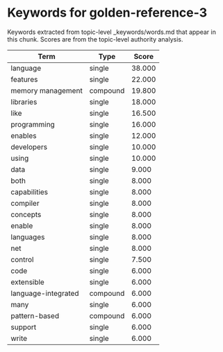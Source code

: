 # Keywords for golden-reference-3

Keywords extracted from topic-level _keywords/words.md that appear in this chunk.
Scores are from the topic-level authority analysis.

| Term | Type | Score |
|------|------|-------|
| language | single | 38.000 |
| features | single | 22.000 |
| memory management | compound | 19.800 |
| libraries | single | 18.000 |
| like | single | 16.500 |
| programming | single | 16.000 |
| enables | single | 12.000 |
| developers | single | 10.000 |
| using | single | 10.000 |
| data | single | 9.000 |
| both | single | 8.000 |
| capabilities | single | 8.000 |
| compiler | single | 8.000 |
| concepts | single | 8.000 |
| enable | single | 8.000 |
| languages | single | 8.000 |
| net | single | 8.000 |
| control | single | 7.500 |
| code | single | 6.000 |
| extensible | single | 6.000 |
| language-integrated | compound | 6.000 |
| many | single | 6.000 |
| pattern-based | compound | 6.000 |
| support | single | 6.000 |
| write | single | 6.000 |
